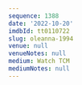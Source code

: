 ```yaml
---
sequence: 1388
date: '2022-10-20'
imdbId: tt0110722
slug: oleanna-1994
venue: null
venueNotes: null
medium: Watch TCM
mediumNotes: null
---
```


